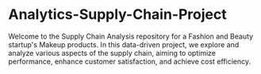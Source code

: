 # Analytics-Supply-Chain-Project
Welcome to the Supply Chain Analysis repository for a Fashion and Beauty startup's Makeup products. In this data-driven project, we explore and analyze various aspects of the supply chain, aiming to optimize performance, enhance customer satisfaction, and achieve cost efficiency.
